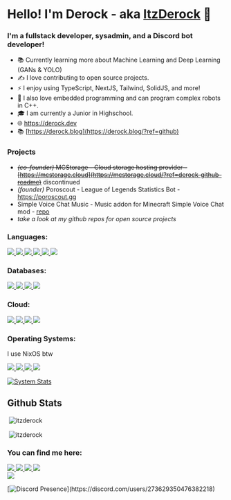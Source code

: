 # Hello! I'm Derock - aka [ItzDerock](https://youtube.com/itzderock) 👋

### I'm a fullstack developer, sysadmin, and a Discord bot developer!
- 📚 Currently learning more about Machine Learning and Deep Learning (GANs & YOLO)
- ✍️ I love contributing to open source projects.
- ⚡ I enjoy using TypeScript, NextJS, Tailwind, SolidJS, and more!
- 🤖 I also love embedded programming and can program complex robots in C++. 
- 🎓 I am currently a Junior in Highschool.
- 🌐 https://derock.dev
- 📚 [https://derock.blog](https://derock.blog/?ref=github)

### Projects
- ~~_(co-founder)_ MCStorage - Cloud storage hosting provider - [https://mcstorage.cloud](https://mcstorage.cloud/?ref=derock-github-readme)~~ discontinued 
- _(founder)_ Poroscout - League of Legends Statistics Bot - https://poroscout.gg
- Simple Voice Chat Music - Music addon for Minecraft Simple Voice Chat mod - [repo](<https://github.com/ItzDerock/simplevoicechat-music>)
- _take a look at my github repos for open source projects_

### Languages:
<a href="https://nodejs.org/" target="_blank"> <img src="https://img.shields.io/badge/Node.js-43853D?style=for-the-badge&logo=node.js&logoColor=white" /> </a>
<a href="https://www.typescriptlang.org/" target="_blank"> <img src="https://img.shields.io/badge/TypeScript-007ACC?style=for-the-badge&logo=typescript&logoColor=white" /> </a>
<a href="https://reactjs.org/" target="_blank"> <img src="https://img.shields.io/badge/React-20232A?style=for-the-badge&logo=react&logoColor=61DAFB" /> </a>
<a href="https://www.javascript.com/" target="_blank"> <img src="https://img.shields.io/badge/JavaScript-323330?style=for-the-badge&logo=javascript&logoColor=F7DF1E"/> </a>
<a href="https://www.python.org/" target="_blank"> <img src="https://img.shields.io/badge/Python-FFD43B?style=for-the-badge&logo=python&logoColor=darkgreen"/> </a>
<a href="https://www.java.com/" target="_blank"> <img src="https://img.shields.io/badge/Java-ED8B00?style=for-the-badge&logo=java&logoColor=white"/> </a>

### Databases:
<a href="https://www.mysql.com/" target="_blank"> <img src="https://img.shields.io/badge/MySQL-00000F?style=for-the-badge&logo=mysql&logoColor=white"/> </a>
<a href="https://www.mongodb.com/" target="_blank"> <img src="https://img.shields.io/badge/MongoDB-white?style=for-the-badge&logo=mongodb&logoColor=4EA94B"/> </a>
<a href="https://www.sqlite.org/index.html" target="_blank"> <img src="https://img.shields.io/badge/SQLite-07405E?style=for-the-badge&logo=sqlite&logoColor=white"/> </a>
<a href="https://www.postgresql.org/" target="_blank"> <img src="https://img.shields.io/badge/PostgreSQL-316192?style=for-the-badge&logo=postgresql&logoColor=white"/> </a>

### Cloud:
<a href="https://www.netlify.com/" target="_blank"> <img src="https://img.shields.io/badge/Netlify-00C7B7?style=for-the-badge&logo=netlify&logoColor=white" /> </a>
<a href="https://www.heroku.com/" target="_blank"> <img src="https://img.shields.io/badge/Heroku-430098?style=for-the-badge&logo=heroku&logoColor=white" /> </a>
<a href="https://aws.amazon.com/" target="_blank"> <img src="https://img.shields.io/badge/Amazon_AWS-232F3E?style=for-the-badge&logo=amazon-aws&logoColor=white" /> </a>
<a href="https://cloud.google.com/" target="_blank"> <img src="https://img.shields.io/badge/Google_Cloud-4285F4?style=for-the-badge&logo=google-cloud&logoColor=white" /> </a>

### Operating Systems:
I use NixOS btw

<a href="https://www.microsoft.com/en-us/windows" target="_blank"> <img src="https://img.shields.io/badge/Windows-0078D6?style=for-the-badge&logo=windows&logoColor=white" /> </a>
<a href="https://ubuntu.com/" target="_blank"> <img src="https://img.shields.io/badge/Ubuntu-E95420?style=for-the-badge&logo=ubuntu&logoColor=white" /> </a>
<a href="https://linuxmint.com/" target="_blank"> <img src="https://img.shields.io/badge/Linux_Mint-87CF3E?style=for-the-badge&logo=linux-mint&logoColor=white" /> </a>
<a href="https://www.alpinelinux.org/" target="_blank"> <img src="https://img.shields.io/badge/Alpine_Linux-0D597F?style=for-the-badge&logo=alpine-linux&logoColor=white" /> </a>

[![System Stats](https://valid.x86.fr/cache/banner/umbq0v-6.png)](https://valid.x86.fr/umbq0v)

## Github Stats
<p>&nbsp;<img align="center" src="https://github-readme-stats-git-masterrstaa-rickstaa.vercel.app/api?username=itzderock&show_icons=true&hide_border=true&bg_color=0d1117&text_color=ffffff&icon_color=ffffff&title_color=ffffff&locale=en" alt="itzderock" /></p
<p>&nbsp;<img align="center" src="https://github-readme-stats-git-masterrstaa-rickstaa.vercel.app/api/top-langs/?username=itzderock&show_icons=true&hide_border=true&bg_color=0d1117&text_color=ffffff&icon_color=ffffff&title_color=ffffff&locale=en" alt="itzderock" /></p>

### You can find me here:
<a href="https://discord.gg/NqqtkS7ekj" target="_blank"> <img src="https://img.shields.io/badge/Discord-7289DA?style=for-the-badge&logo=discord&logoColor=white" /> </a>
<a href="mailto:derock@derock.dev"> <img src="https://img.shields.io/badge/Gmail-D14836?style=for-the-badge&logo=gmail&logoColor=white" /> </a>
<a href="https://youtube.com/ItzDerock" target="_blank"> <img src="https://img.shields.io/badge/YouTube-FF0000?style=for-the-badge&logo=youtube&logoColor=white" /> </a>
<a href="https://twitch.tv/DerockGamer" target="_blank"> <img src="https://img.shields.io/badge/Twitch-9146FF?style=for-the-badge&logo=twitch&logoColor=white" /> </a>
<br/><a href="https://derock.dev" target="_blank"> <img src="https://img.shields.io/website-up-down-green-red/http/monip.org.svg" /> </a>

[![Discord Presence](https://lanyard.cnrad.dev/api/273629350476382218?bg=0d1117&idleMessage=Currently%20not%20doing%20anything!)](https://discord.com/users/273629350476382218)
